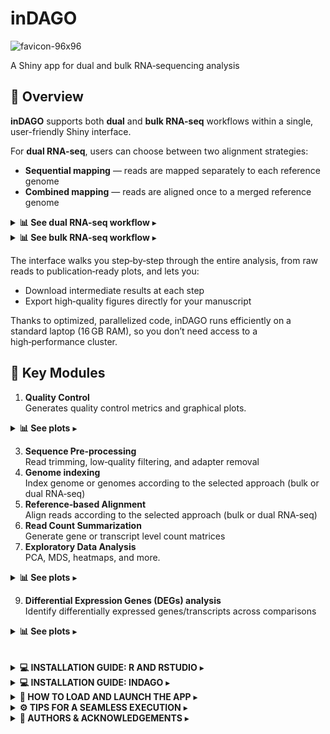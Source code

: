 # inDAGO
![favicon-96x96](https://github.com/user-attachments/assets/4d325017-c452-4e8d-95a7-12f1f7ccd6f7)

A Shiny app for dual and bulk RNA‑sequencing analysis

## 👀 Overview

**inDAGO** supports both **dual** and **bulk RNA-seq** workflows within a single, user-friendly Shiny interface.  

For **dual RNA-seq**, users can choose between two alignment strategies:

- **Sequential mapping** — reads are mapped separately to each reference genome  
- **Combined mapping** — reads are aligned once to a merged reference genome  

<details>
  <summary><strong>📊 See dual RNA-seq workflow</strong> ▸</summary>

  <br>

<img src="https://github.com/user-attachments/assets/f2bd0532-af8e-4f5c-810f-aebfa071b2fd" width="700" alt="Dual RNA-seq workflow"/>


  <p align="justify">
  <em><strong>Figure:</strong> Overview of the inDAGO dual RNA-seq workflow.</em>  
  The workflow supports both sequential and combined mapping approaches and consists of seven steps. Steps 1, 2, 5, 6, and 7 are common to both approaches, whereas Steps 3 and 4 differ.  
  <br><br>
  <strong>Step 1:</strong> Quality control of raw mixed reads (organism A + organism B, FASTQ format) using the <code>Biostrings</code> and <code>ShortRead</code> packages; visualizations are produced with <code>ggplot2</code> and custom R scripts.  
  <br>
  <strong>Step 2:</strong> Filtering of raw mixed reads using <code>Biostrings</code> and <code>ShortRead</code>.  
  <br>
  <strong>Step 3:</strong> Genome indexing of reference sequences (FASTA) performed with <code>Rsubread</code>. In the sequential approach, each organism is indexed separately; in the combined approach, a concatenated genome is indexed once.  
  <br>
  <strong>Step 4:</strong> Alignment of filtered reads, manipulation of SAM/BAM files, and in-silico discrimination of mixed transcripts using <code>Rsubread</code>, <code>Rsamtools</code>, and base R functions. The sequential approach performs two mappings (one per organism), while the combined approach performs a single mapping followed by computational read separation.  
  <br>
  <strong>Step 5:</strong> Assignment and summarization of mapped reads for each organism using <code>Rsubread</code>.  
  <br>
  <strong>Step 6:</strong> Exploration of summarized counts through statistical and graphical analysis using <code>ggplot2</code>, <code>pheatmap</code>, <code>Hmisc</code>, and <code>RNAseQC</code>.  
  <br>
  <strong>Step 7:</strong> Identification of differentially expressed genes (DEGs) with <code>edgeR</code> and <code>HTSFilter</code>.  
  </p>

</details>

<details>
  <summary><strong>📊 See bulk RNA-seq workflow</strong> ▸</summary>

  <br>
  
<img src="https://github.com/user-attachments/assets/6e73d380-1b5e-4279-a9dd-1eff7dd322c3" width="400" alt="Bulk RNA-seq workflow"/>


  <p align="justify">
  <em><strong>Figure:</strong> Overview of the inDAGO bulk RNA-seq workflow.</em>  
  The bulk RNA-seq workflow follows seven key steps, mirroring the dual workflow but focused on a single organism.  
  <br><br>
  <strong>Step 1:</strong> Quality control of raw reads.  
  <br>
  <strong>Step 2:</strong> Filtering of low-quality sequences.  
  <br>
  <strong>Step 3:</strong> Genome indexing of the reference genome (FASTA).  
  <br>
  <strong>Step 4:</strong> Alignment of reads to the reference.  
  <br>
  <strong>Step 5:</strong> Summarization of mapped reads by biological unit (e.g., gene).  
  <br>
  <strong>Step 6:</strong> Statistical exploration and visualization of read counts.  
  <br>
  <strong>Step 7:</strong> Identification of differentially expressed genes (DEGs).  
  <br><br>
  The bulk RNA-seq workflow uses the same core set of R packages as the dual pipeline, ensuring consistency and reproducibility across analyses.
  </p>

</details>

   
The interface walks you step‑by‑step through the entire analysis, from raw reads to publication‑ready plots, and lets you:

- Download intermediate results at each step  
- Export high‑quality figures directly for your manuscript  

Thanks to optimized, parallelized code, inDAGO runs efficiently on a standard laptop (16 GB RAM), so you don’t need access to a high‑performance cluster.

## 🔧 Key Modules

1. **Quality Control**  
   Generates quality control metrics and graphical plots.

<details>
  <summary><strong>📊 See plots</strong> ▸</summary>

  <br>

<img src="https://github.com/user-attachments/assets/d67cf139-1c9b-45c3-af46-a25f5acb484b" width="800" alt="Quality Control Module Outputs"/>

  <p align="justify">
  <em><strong>Figure:</strong> Quality Control Module Outputs.</em>  
  This figure presents key quality control plots generated by <strong>inDAGO</strong>:  
  (A) average base quality line plot;  
  (B) sequence length distribution;  
  (C) GC content distribution across reads;  
  (D) base quality boxplot showing average and variation per base position;  
  (E) base composition line plot; and  
  (F) base composition area chart across the dataset.  
  Together, these visualizations provide a comprehensive assessment of the sequencing quality and the overall characteristics of the raw read data.
  </p>

</details>

  
3. **Sequence Pre‑processing**  
   Read trimming, low‑quality filtering, and adapter removal
4. **Genome indexing**  
   Index genome or genomes according to the selected approach (bulk or dual RNA‑seq)
5. **Reference‑based Alignment**  
   Align reads according to the selected approach (bulk or dual RNA‑seq) 
6. **Read Count Summarization**  
   Generate gene or transcript level count matrices  
7. **Exploratory Data Analysis**  
   PCA, MDS, heatmaps, and more.

<details>
  <summary><strong>📊 See plots</strong> ▸</summary>

  <br>

<img src="https://github.com/user-attachments/assets/2f00b130-a2de-49c8-b8d9-887fb0cfc140" width="700" alt="Exploratory Data Analysis"/>

  <p align="justify">
  <em><strong>Figure:</strong> Exploratory Data Analysis Module Outputs.</em>  
  This figure presents key exploratory data analysis plots generated by <strong>inDAGO</strong>:  
  (A) Principal Component Analysis (PCA) plot;  
  (B) Multi-Dimensional Scaling (MDS) plot;  
  (C) gene expression boxplot;  
  (D) library size bar plot;  
  (E) gene expression heatmap;  
  (F) correlation heatmap; and  
  (G) saturation plot.  
  Together, these visualizations provide a comprehensive overview of the exploratory data analysis results and the underlying characteristics of the count data.
  </p>

</details>
   
9. **Differential Expression Genes (DEGs) analysis**  
   Identify differentially expressed genes/transcripts across comparisons

<details>
  <summary><strong>📊 See plots</strong> ▸</summary>

  <br>

<img src="https://github.com/user-attachments/assets/a1610c8b-5c90-4dcf-ac0d-6d546372ea99" width="400" alt="Differential Expression Genes (DEGs) analysis"/>


  <p align="justify">
  <em><strong>Figure:</strong> Differential Expression Gene (DEG) Module Outputs.</em>  
  This figure presents key DEGs analysis plots generated by <strong>inDAGO</strong>:  
  (A) volcano plot; and  
  (B) UpSet plot.  
Together, these visualizations provide a comprehensive overview of the differential expression analysis results and highlight key transcriptional changes between conditions.
  </p>

</details>

<br>
<br>

<details>
  <summary><strong>💻 INSTALLATION GUIDE: R AND RSTUDIO</strong> ▸</summary>

###  1. Install R

**Official site:** [CRAN R Project](https://cran.r-project.org/)

| OS | Command or Link |
|----|-----------------|
| **Windows** | [Download R for Windows](https://cran.r-project.org/bin/windows/base/) and run the `.exe` installer.
| **macOS** | [Download R for macOS](https://cran.r-project.org/bin/macosx/) and run the `.pkg` installer.


---

###  2. Install RStudio (Posit Desktop)

**Official site:** [Posit RStudio Desktop](https://posit.co/download/rstudio-desktop/)

| OS | Command or Link |
|----|-----------------|
| **Windows** | Download the `.exe` installer and run it. |
| **macOS** | Download the `.dmg` installer and drag RStudio into Applications.

---

###  3. Verify installation
```bash
R --version
Rscript -e 'cat(R.version.string, "\n")'
```
  
</details>
<details>
   <summary><strong>💻 INSTALLATION GUIDE: INDAGO</strong> ▸</summary>


## How to install inDAGO from CRAN or GitHub

### Install the Bioconductor dependencies

```r

# Install Bioconductor dependencies if you don't have them yet
if (!requireNamespace("BiocManager", quietly = TRUE))
  install.packages("BiocManager")
bioc_pac <- c(
  "XVector",
  "ShortRead",
  "S4Vectors",
  "rtracklayer",
  "Rsubread",
  "Rsamtools",
  "Rfastp",
  "limma",
  "HTSFilter",
  "edgeR",
  "Biostrings",
  "BiocGenerics"
) 
for (pac in bioc_pac) {
  if (!requireNamespace(pac, quietly = TRUE))
    BiocManager::install(pac)
}

```

### Install inDAGO from GitHub

```r
#Install devtools if you don’t have it yet
if (!requireNamespace("devtools", quietly = TRUE))
  install.packages("devtools")

# Install inDAGO
devtools::install_github("inDAGOverse/inDAGO")

```

### Install inDAGO from CRAN (https://cran.r-project.org/web/packages/inDAGO/index.html)

```r

# Install inDAGO
install.packages("inDAGO")

```
</details>
<details>
   <summary><strong>🚀 HOW TO LOAD AND LAUNCH THE APP</strong> ▸</summary>

```r
# Load and launch the app
library(inDAGO)
inDAGO::inDAGO()

```
</details>
<details>
   <summary><strong>⚙️ TIPS FOR A SEAMLESS EXECUTION</strong> ▸</summary>
   
To ensure execution during long time-consuming steps such as reference‑based alignment:

💤 Disable sleep mode to keep your system active.

💡 Reduce screen brightness to save power.

These simple precautions can help avoid incomplete runs and unnecessary power consumption.

</details>
<details>
   <summary><strong>👥 AUTHORS & ACKNOWLEDGEMENTS</strong> ▸</summary>

- **Authors / Creators**  
  - Carmine Fruggiero (c.fruggiero@tigem.it)  
  - Gaetano Aufiero (gaetano.aufiero@unina.it)

- **Designated maintainer for CRAN Repository**  
  - Carmine Fruggiero (c.fruggiero@tigem.it)

- **Project Supervisor**  
  - Nunzio D'Agostino (nunzio.dagostino@unina.it)
</details>

